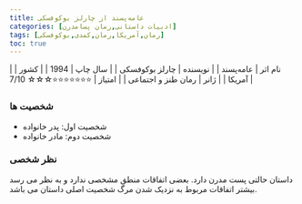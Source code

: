 ```yaml
---
title: عامه‌پسند از چارلز بوکوفسکی
categories: [ادبیات داستانی,رمان پسامدرن]
tags: [رمان,آمریکا,رمان,کمدی,بوکوفسکی]
toc: true
---
```


| نام اثر | عامه‌پسند |
| نویسنده | چارلز بوکوفسکی |
| سال چاپ | 1994 |
| کشور | آمریکا |
| ژانر | رمان طنز و اجتماعی |
| امتیاز | ⭐⭐⭐⭐⭐⭐⭐☆☆☆ 7/10 |

### شخصیت ها
- شخصیت اول: پدر خانواده
- شخصیت دوم: مادر خانواده

### نظر شخصی
داستان حالتی پست مدرن دارد. بعضی اتفاقات منطق مشخصی ندارد و به نظر می رسد بیشتر اتفاقات مربوط به نزدیک شدن مرگ شخصیت اصلی داستان می باشد.



